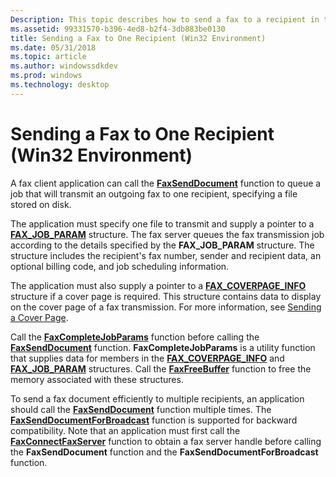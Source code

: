 ```yaml
---
Description: This topic describes how to send a fax to a recipient in the Microsoft Win32 environment.
ms.assetid: 99331570-b396-4ed8-b2f4-3db883be0130
title: Sending a Fax to One Recipient (Win32 Environment)
ms.date: 05/31/2018
ms.topic: article
ms.author: windowssdkdev
ms.prod: windows
ms.technology: desktop
---
```


# Sending a Fax to One Recipient (Win32 Environment)

A fax client application can call the [**FaxSendDocument**](/windows/previous-versions/Winfax/nf-winfax-faxsenddocumenta?branch=master) function to queue a job that will transmit an outgoing fax to one recipient, specifying a file stored on disk.

The application must specify one file to transmit and supply a pointer to a [**FAX\_JOB\_PARAM**](/windows/previous-versions/Winfax/ns-winfax-_fax_job_parama?branch=master) structure. The fax server queues the fax transmission job according to the details specified by the **FAX\_JOB\_PARAM** structure. The structure includes the recipient's fax number, sender and recipient data, an optional billing code, and job scheduling information.

The application must also supply a pointer to a [**FAX\_COVERPAGE\_INFO**](/windows/previous-versions/Winfax/ns-winfax-_fax_coverpage_infoa?branch=master) structure if a cover page is required. This structure contains data to display on the cover page of a fax transmission. For more information, see [Sending a Cover Page](-mfax-sending-a-cover-page.md).

Call the [**FaxCompleteJobParams**](/windows/previous-versions/Winfax/nf-winfax-faxcompletejobparamsa?branch=master) function before calling the [**FaxSendDocument**](/windows/previous-versions/Winfax/nf-winfax-faxsenddocumenta?branch=master) function. **FaxCompleteJobParams** is a utility function that supplies data for members in the [**FAX\_COVERPAGE\_INFO**](/windows/previous-versions/Winfax/ns-winfax-_fax_coverpage_infoa?branch=master) and [**FAX\_JOB\_PARAM**](/windows/previous-versions/Winfax/ns-winfax-_fax_job_parama?branch=master) structures. Call the [**FaxFreeBuffer**](/windows/previous-versions/Winfax/nc-winfax-pfaxfreebuffer?branch=master) function to free the memory associated with these structures.

To send a fax document efficiently to multiple recipients, an application should call the [**FaxSendDocument**](/windows/previous-versions/Winfax/nf-winfax-faxsenddocumenta?branch=master) function multiple times. The [**FaxSendDocumentForBroadcast**](/windows/previous-versions/Winfax/nf-winfax-faxsenddocumentforbroadcasta?branch=master) function is supported for backward compatibility. Note that an application must first call the [**FaxConnectFaxServer**](/windows/previous-versions/Winfax/nf-winfax-faxconnectfaxservera?branch=master) function to obtain a fax server handle before calling the **FaxSendDocument** function and the **FaxSendDocumentForBroadcast** function.

 

 



